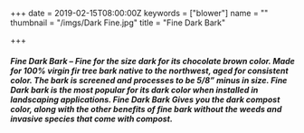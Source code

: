 +++
date = 2019-02-15T08:00:00Z
keywords = ["blower"]
name = ""
thumbnail = "/imgs/Dark Fine.jpg"
title = "Fine Dark Bark"

+++
##### Fine Dark Bark – Fine for the size dark for its chocolate brown color. Made for 100% virgin fir tree bark native to the northwest, aged for consistent color. The bark is screened and processes to be 5/8” minus in size. Fine Dark bark is the most popular for its dark color when installed in landscaping applications. Fine Dark Bark Gives you the dark compost color, along with the other benefits of fine bark without the weeds and invasive species that come with compost.